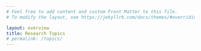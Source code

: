 ```yaml
---
# Feel free to add content and custom Front Matter to this file.
# To modify the layout, see https://jekyllrb.com/docs/themes/#overriding-theme-defaults

layout: overview
title: Research Topics
# permalink: /topics/
---
```

